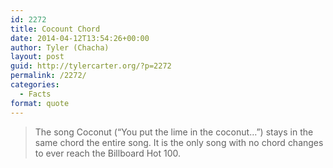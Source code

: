 ```yaml
---
id: 2272
title: Cocount Chord
date: 2014-04-12T13:54:26+00:00
author: Tyler (Chacha)
layout: post
guid: http://tylercarter.org/?p=2272
permalink: /2272/
categories:
  - Facts
format: quote
---
```

> The song Coconut (&#8220;You put the lime in the coconut&#8230;&#8221;) stays in the same chord the entire song. It is the only song with no chord changes to ever reach the Billboard Hot 100.